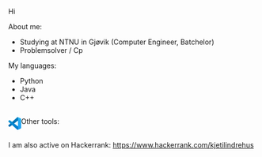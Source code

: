 Hi

About me:
* Studying at NTNU in Gjøvik (Computer Engineer, Batchelor)
* Problemsolver / Cp

My languages:
* Python 
* Java 
* C++ 
<br>
Other tools:

<img align="left" alt="Visual Studio Code" width="26px" src="https://raw.githubusercontent.com/github/explore/80688e429a7d4ef2fca1e82350fe8e3517d3494d/topics/visual-studio-code/visual-studio-code.png" />
<br>

<br>
 
I am also active on Hackerrank:
https://www.hackerrank.com/kjetilindrehus
